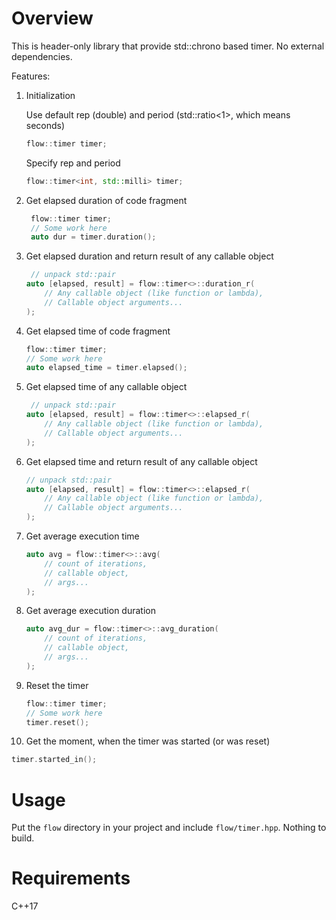 # Overview

This is header-only library that provide std::chrono based timer. No external dependencies.

Features:

1. Initialization

    Use default rep (double) and period (std::ratio<1>, which means seconds)
    ```c++
    flow::timer timer;
    ```

    Specify rep and period
    ```c++
    flow::timer<int, std::milli> timer;
    ```
   
2. Get elapsed duration of code fragment
   ```c++
    flow::timer timer;
    // Some work here
    auto dur = timer.duration();
    ```
   
3. Get elapsed duration and return result of any callable object
   ```c++
    // unpack std::pair
   auto [elapsed, result] = flow::timer<>::duration_r(
       // Any callable object (like function or lambda),
       // Callable object arguments...
   );
    ```
   
4. Get elapsed time of code fragment
    ```c++
    flow::timer timer;
    // Some work here
    auto elapsed_time = timer.elapsed();
    ```
   
5. Get elapsed time of any callable object
   ```c++
    // unpack std::pair
   auto [elapsed, result] = flow::timer<>::elapsed_r(
       // Any callable object (like function or lambda),
       // Callable object arguments...
   );
    ```
   
6. Get elapsed time and return result of any callable object
   ```c++
   // unpack std::pair
   auto [elapsed, result] = flow::timer<>::elapsed_r(
       // Any callable object (like function or lambda),
       // Callable object arguments...
   );
   ```
   
7. Get average execution time
   ```c++
   auto avg = flow::timer<>::avg(
       // count of iterations,
       // callable object,
       // args...        
   );
   ```

8. Get average execution duration
   ```c++
   auto avg_dur = flow::timer<>::avg_duration(
       // count of iterations,
       // callable object,
       // args...        
   );
   ```

9. Reset the timer
    ```c++
    flow::timer timer;
    // Some work here
    timer.reset();
    ```

10. Get the moment, when the timer was started (or was reset)
   ```c++
   timer.started_in();
   ```
   
# Usage

Put the `flow` directory in your project and include `flow/timer.hpp`. Nothing to build.

# Requirements

C++17